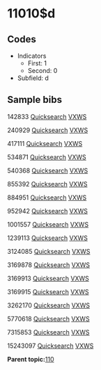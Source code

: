 # 11010$d

## Codes

-   Indicators
    -   First: 1
    -   Second: 0
-   Subfield: d

## Sample bibs

142833 [Quicksearch](https://search.library.yale.edu/catalog/142833) [VXWS](http://prodorbis.library.yale.edu:7014/vxws/GetHoldingsService?bibId=142833)

240929 [Quicksearch](https://search.library.yale.edu/catalog/240929) [VXWS](http://prodorbis.library.yale.edu:7014/vxws/GetHoldingsService?bibId=240929)

417111 [Quicksearch](https://search.library.yale.edu/catalog/417111) [VXWS](http://prodorbis.library.yale.edu:7014/vxws/GetHoldingsService?bibId=417111)

534871 [Quicksearch](https://search.library.yale.edu/catalog/534871) [VXWS](http://prodorbis.library.yale.edu:7014/vxws/GetHoldingsService?bibId=534871)

540368 [Quicksearch](https://search.library.yale.edu/catalog/540368) [VXWS](http://prodorbis.library.yale.edu:7014/vxws/GetHoldingsService?bibId=540368)

855392 [Quicksearch](https://search.library.yale.edu/catalog/855392) [VXWS](http://prodorbis.library.yale.edu:7014/vxws/GetHoldingsService?bibId=855392)

884951 [Quicksearch](https://search.library.yale.edu/catalog/884951) [VXWS](http://prodorbis.library.yale.edu:7014/vxws/GetHoldingsService?bibId=884951)

952942 [Quicksearch](https://search.library.yale.edu/catalog/952942) [VXWS](http://prodorbis.library.yale.edu:7014/vxws/GetHoldingsService?bibId=952942)

1001557 [Quicksearch](https://search.library.yale.edu/catalog/1001557) [VXWS](http://prodorbis.library.yale.edu:7014/vxws/GetHoldingsService?bibId=1001557)

1239113 [Quicksearch](https://search.library.yale.edu/catalog/1239113) [VXWS](http://prodorbis.library.yale.edu:7014/vxws/GetHoldingsService?bibId=1239113)

3124085 [Quicksearch](https://search.library.yale.edu/catalog/3124085) [VXWS](http://prodorbis.library.yale.edu:7014/vxws/GetHoldingsService?bibId=3124085)

3169878 [Quicksearch](https://search.library.yale.edu/catalog/3169878) [VXWS](http://prodorbis.library.yale.edu:7014/vxws/GetHoldingsService?bibId=3169878)

3169913 [Quicksearch](https://search.library.yale.edu/catalog/3169913) [VXWS](http://prodorbis.library.yale.edu:7014/vxws/GetHoldingsService?bibId=3169913)

3169915 [Quicksearch](https://search.library.yale.edu/catalog/3169915) [VXWS](http://prodorbis.library.yale.edu:7014/vxws/GetHoldingsService?bibId=3169915)

3262170 [Quicksearch](https://search.library.yale.edu/catalog/3262170) [VXWS](http://prodorbis.library.yale.edu:7014/vxws/GetHoldingsService?bibId=3262170)

5770618 [Quicksearch](https://search.library.yale.edu/catalog/5770618) [VXWS](http://prodorbis.library.yale.edu:7014/vxws/GetHoldingsService?bibId=5770618)

7315853 [Quicksearch](https://search.library.yale.edu/catalog/7315853) [VXWS](http://prodorbis.library.yale.edu:7014/vxws/GetHoldingsService?bibId=7315853)

15243097 [Quicksearch](https://search.library.yale.edu/catalog/15243097) [VXWS](http://prodorbis.library.yale.edu:7014/vxws/GetHoldingsService?bibId=15243097)

**Parent topic:**[110](../../tags/110/110.md)

